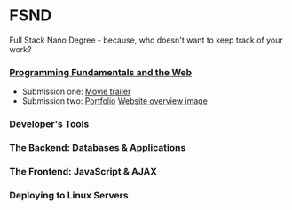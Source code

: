 # FSND
Full Stack Nano Degree - because, who doesn't want to keep track of your work?

### [Programming Fundamentals and the Web](https://github.com/sunny-hong/FSND/tree/master/Programming%20Fundamentals%20and%20the%20Web)
- Submission one:
[Movie trailer](https://github.com/sunny-hong/FSND/tree/master/Programming%20Fundamentals%20and%20the%20Web/movies)
- Submission two:
[Portfolio](https://github.com/sunny-hong/FSND/tree/master/Programming%20Fundamentals%20and%20the%20Web/HTML_CSS/portfolio)
[Website overview image](https://github.com/sunny-hong/FSND/tree/master/Programming%20Fundamentals%20and%20the%20Web/HTML_CSS/portfolio/img/website-overview.jpeg)
### [Developer's Tools](https://github.com/sunny-hong/FSND/tree/master/Developers%20Tools)
### The Backend: Databases & Applications
### The Frontend: JavaScript & AJAX
### Deploying to Linux Servers
